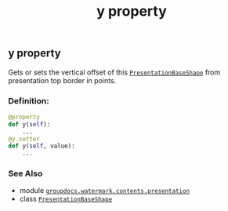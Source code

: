 ﻿---
title: y property
second_title: GroupDocs.Watermark for Python via .NET API References
description: 
type: docs
url: /python-net/groupdocs.watermark.contents.presentation/presentationbaseshape/y/
is_root: false
weight: 130
---

## y property


Gets or sets the vertical offset of this [`PresentationBaseShape`](/watermark/python-net/groupdocs.watermark.contents.presentation/presentationbaseshape) from
presentation top border in points.
### Definition:
```python
@property
def y(self):
    ...
@y.setter
def y(self, value):
    ...
```

### See Also
* module [`groupdocs.watermark.contents.presentation`](../../)
* class [`PresentationBaseShape`](/watermark/python-net/groupdocs.watermark.contents.presentation/presentationbaseshape)
